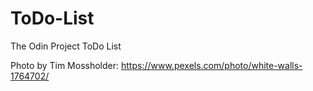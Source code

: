 # ToDo-List
The Odin Project ToDo List


Photo by Tim Mossholder: https://www.pexels.com/photo/white-walls-1764702/